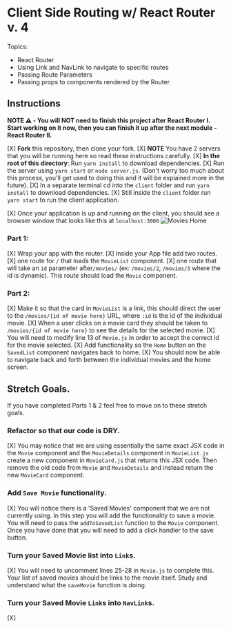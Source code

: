 # Client Side Routing w/ React Router v. 4

Topics:

* React Router
* Using Link and NavLink to navigate to specific routes
* Passing Route Parameters
* Passing props to components rendered by the Router

## Instructions

**NOTE ⚠️ - You will NOT need to finish this project after React Router I. Start working on it now, then you can finish it up after the next module - React Router II.**

[X] **Fork** this repository, then clone your fork.
[X] **NOTE** You have 2 servers that you will be running here so read these instructions carefully.
[X] **In the root of this directory**: Run `yarn install` to download dependencies.
[X] Run the server using `yarn start` or `node server.js`. (Don't worry too much about this process, you'll get used to doing this and it will be explained more in the future).
[X] In a separate terminal cd into the `client` folder and run `yarn install` to download dependencies.
[X] Still inside the `client` folder run `yarn start` to run the client application.

[X] Once your application is up and running on the client, you should see a browser window that looks like this at `localhost:3000`
  ![Movies Home](https://ibin.co/3xhmmHVl9BKF.png)

### Part 1:

[X] Wrap your app with the router.
[X] Inside your App file add two routes.
  [X] one route for `/` that loads the `MovieList` component.
  [X] one route that will take an `id` parameter after`/movies/` (ex: `/movies/2`, `/movies/3` where the id is dynamic). This route should load the `Movie` component.

### Part 2:

[X] Make it so that the card in `MovieList` is a link, this should direct the user to the `/movies/{id of movie here}` URL, where `:id` is the id of the individual movie.
[X] When a user clicks on a movie card they should be taken to `/movies/{id of movie here}` to see the details for the selected movie.
[X] You will need to modify line 13 of `Movie.js` in order to accept the correct id for the movie selected.
[X] Add functionality so the `Home` button on the `SavedList` component navigates back to home.
[X] You should now be able to navigate back and forth between the individual movies and the home screen.

## Stretch Goals.

If you have completed Parts 1 & 2 feel free to move on to these stretch goals.

### Refactor so that our code is DRY.

[X] You may notice that we are using essentially the same exact JSX code in the `Movie` component and the `MovieDetails` component in `MovieList.js` create a new component in `MovieCard.js` that returns this JSX code. Then remove the old code from `Movie` and `MovieDetails` and instead return the new `MovieCard` component.

### Add `Save Movie` functionality.

[X] You will notice there is a 'Saved Movies' component that we are not currently using. In this step you will add the functionality to save a movie. You will need to pass the `addToSavedList` function to the `Movie` component. Once you have done that you will need to add a click handler to the save button.

### Turn your Saved Movie list into `Link`s.

[X] You will need to uncomment lines 25-28 in `Movie.js` to complete this. Your list of saved movies should be links to the movie itself. Study and understand what the `saveMovie` function is doing.

### Turn your Saved Movie `Link`s into `NavLink`s.
[X]